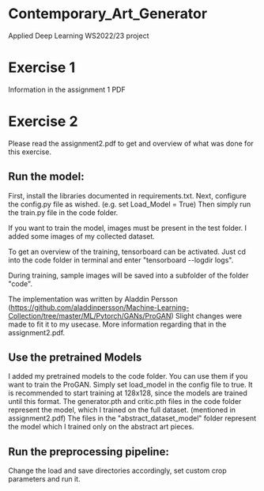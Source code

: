 # Contemporary_Art_Generator
Applied Deep Learning WS2022/23 project

# Exercise 1 
Information in the assignment 1 PDF

# Exercise 2
Please read the assignment2.pdf to get and overview of what was done for this exercise. 

## Run the model:
First, install the libraries documented in requirements.txt. 
Next, configure the config.py file as wished. (e.g. set Load_Model = True) 
Then simply run the train.py file in the code folder.

If you want to train the model, images must be present in the test folder. I added some images of my collected dataset. 

To get an overview of the training, tensorboard can be activated. 
Just cd into the code folder in terminal and enter "tensorboard --logdir logs".

During training, sample images will be saved into a subfolder of the folder "code".

The implementation was written by Aladdin Persson (https://github.com/aladdinpersson/Machine-Learning-Collection/tree/master/ML/Pytorch/GANs/ProGAN)
Slight changes were made to fit it to my usecase. More information regarding that in the assignment2.pdf. 

## Use the pretrained Models
I added my pretrained models to the code folder. You can use them if you want to train the ProGAN. Simply set load_model in the config file to true. It is recommended to start training at 128x128, since the models are trained until this format. The generator.pth and critic.pth files in the code folder represent the model, which I trained on the full dataset. (mentioned in assignment2.pdf) The files in the "abstract_dataset_model" folder represent the model which I trained only on the abstract art pieces. 

## Run the preprocessing pipeline: 
Change the load and save directories accordingly, set custom crop parameters and run it. 
